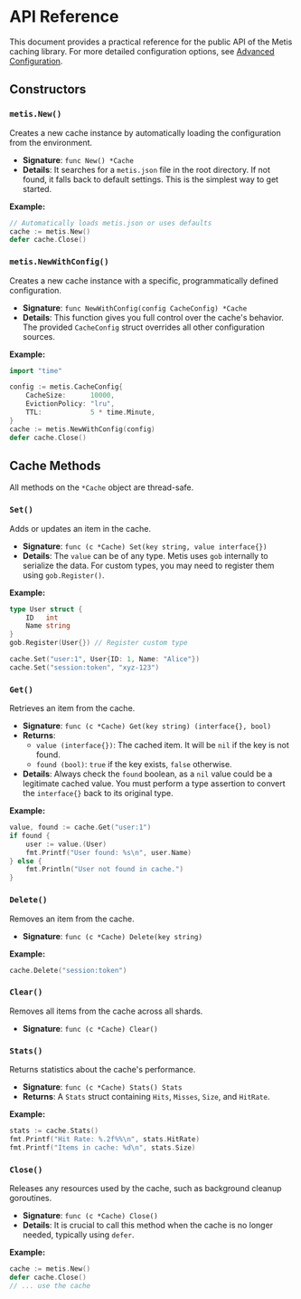 # API Reference

This document provides a practical reference for the public API of the Metis caching library. For more detailed configuration options, see [Advanced Configuration](./CONFIGURATION.md).

## Constructors

### `metis.New()`

Creates a new cache instance by automatically loading the configuration from the environment.

- **Signature**: `func New() *Cache`
- **Details**: It searches for a `metis.json` file in the root directory. If not found, it falls back to default settings. This is the simplest way to get started.

**Example:**
```go
// Automatically loads metis.json or uses defaults
cache := metis.New()
defer cache.Close()
```

### `metis.NewWithConfig()`

Creates a new cache instance with a specific, programmatically defined configuration.

- **Signature**: `func NewWithConfig(config CacheConfig) *Cache`
- **Details**: This function gives you full control over the cache's behavior. The provided `CacheConfig` struct overrides all other configuration sources.

**Example:**
```go
import "time"

config := metis.CacheConfig{
    CacheSize:      10000,
    EvictionPolicy: "lru",
    TTL:            5 * time.Minute,
}
cache := metis.NewWithConfig(config)
defer cache.Close()
```

## Cache Methods

All methods on the `*Cache` object are thread-safe.

### `Set()`

Adds or updates an item in the cache.

- **Signature**: `func (c *Cache) Set(key string, value interface{})`
- **Details**: The `value` can be of any type. Metis uses `gob` internally to serialize the data. For custom types, you may need to register them using `gob.Register()`.

**Example:**
```go
type User struct {
    ID   int
    Name string
}
gob.Register(User{}) // Register custom type

cache.Set("user:1", User{ID: 1, Name: "Alice"})
cache.Set("session:token", "xyz-123")
```

### `Get()`

Retrieves an item from the cache.

- **Signature**: `func (c *Cache) Get(key string) (interface{}, bool)`
- **Returns**:
    - `value (interface{})`: The cached item. It will be `nil` if the key is not found.
    - `found (bool)`: `true` if the key exists, `false` otherwise.
- **Details**: Always check the `found` boolean, as a `nil` value could be a legitimate cached value. You must perform a type assertion to convert the `interface{}` back to its original type.

**Example:**
```go
value, found := cache.Get("user:1")
if found {
    user := value.(User)
    fmt.Printf("User found: %s\n", user.Name)
} else {
    fmt.Println("User not found in cache.")
}
```

### `Delete()`

Removes an item from the cache.

- **Signature**: `func (c *Cache) Delete(key string)`

**Example:**
```go
cache.Delete("session:token")
```

### `Clear()`

Removes all items from the cache across all shards.

- **Signature**: `func (c *Cache) Clear()`

### `Stats()`

Returns statistics about the cache's performance.

- **Signature**: `func (c *Cache) Stats() Stats`
- **Returns**: A `Stats` struct containing `Hits`, `Misses`, `Size`, and `HitRate`.

**Example:**
```go
stats := cache.Stats()
fmt.Printf("Hit Rate: %.2f%%\n", stats.HitRate)
fmt.Printf("Items in cache: %d\n", stats.Size)
```

### `Close()`

Releases any resources used by the cache, such as background cleanup goroutines.

- **Signature**: `func (c *Cache) Close()`
- **Details**: It is crucial to call this method when the cache is no longer needed, typically using `defer`.

**Example:**
```go
cache := metis.New()
defer cache.Close()
// ... use the cache
```
